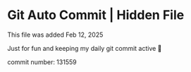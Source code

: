 # Git Auto Commit | Hidden File

This file was added Feb 12, 2025

Just for fun and keeping my daily git commit active 🤪

commit number: 131559
